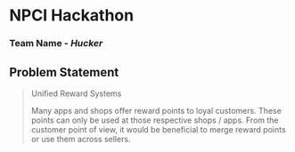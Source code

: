 # NPCI Hackathon
### Team Name - *Hucker*

## Problem Statement

> Unified Reward Systems
>
> Many apps and shops offer reward points to loyal customers. These points can only be used at those respective shops / apps. From the customer point of view, it would be beneficial to merge reward points or use them across sellers.



